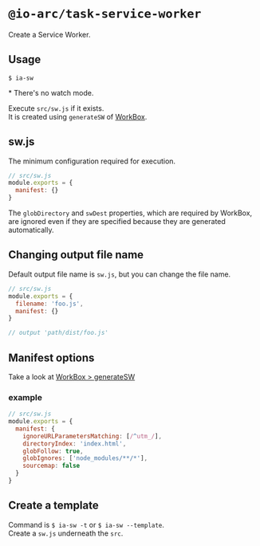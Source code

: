 # `@io-arc/task-service-worker`

Create a Service Worker.

## Usage

```shell script
$ ia-sw
```

\* There's no watch mode.

Execute `src/sw.js` if it exists.  
It is created using `generateSW` of [WorkBox](https://developers.google.com/web/tools/workbox/modules/workbox-build).

## sw.js

The minimum configuration required for execution.

```js
// src/sw.js
module.exports = {
  manifest: {}
}
```

The `globDirectory` and `swDest` properties, which are required by WorkBox, are ignored even if they are specified because they are generated automatically.

## Changing output file name

Default output file name is `sw.js`, but you can change the file name.

```js
// src/sw.js
module.exports = {
  filename: 'foo.js',
  manifest: {}
}

// output 'path/dist/foo.js'
```

## Manifest options

Take a look at [WorkBox > generateSW](https://developers.google.com/web/tools/workbox/reference-docs/latest/module-workbox-build#.generateSW)

### example

```js
// src/sw.js
module.exports = {
  manifest: {
    ignoreURLParametersMatching: [/^utm_/],
    directoryIndex: 'index.html',
    globFollow: true,
    globIgnores: ['node_modules/**/*'],
    sourcemap: false
  }
}
```

## Create a template

Command is `$ ia-sw -t` or `$ ia-sw --template`.  
Create a `sw.js` underneath the `src`.
